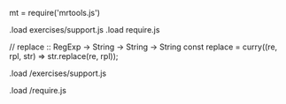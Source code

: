 mt = require('mrtools.js')

.load exercises/support.js
.load require.js

// replace :: RegExp -> String -> String -> String
const replace = curry((re, rpl, str) => str.replace(re, rpl));


.load /exercises/support.js


.load /require.js


